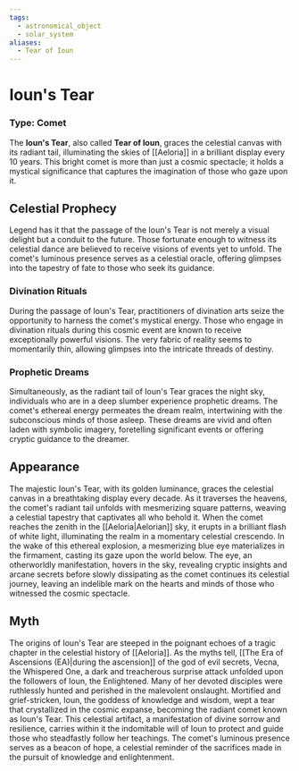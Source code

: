 ```yaml
---
tags:
  - astronomical_object
  - solar_system
aliases:
  - Tear of Ioun
---
```


# Ioun's Tear

### Type: Comet

The **Ioun's Tear**, also called **Tear of Ioun**, graces the celestial canvas with its radiant tail, illuminating the skies of [[Aeloria]] in a brilliant display every 10 years. This bright comet is more than just a cosmic spectacle; it holds a mystical significance that captures the imagination of those who gaze upon it.

## Celestial Prophecy

Legend has it that the passage of the Ioun's Tear is not merely a visual delight but a conduit to the future. Those fortunate enough to witness its celestial dance are believed to receive visions of events yet to unfold. The comet's luminous presence serves as a celestial oracle, offering glimpses into the tapestry of fate to those who seek its guidance.

### Divination Rituals

During the passage of Ioun's Tear, practitioners of divination arts seize the opportunity to harness the comet's mystical energy. Those who engage in divination rituals during this cosmic event are known to receive exceptionally powerful visions. The very fabric of reality seems to momentarily thin, allowing glimpses into the intricate threads of destiny.

### Prophetic Dreams

Simultaneously, as the radiant tail of Ioun's Tear graces the night sky, individuals who are in a deep slumber experience prophetic dreams. The comet's ethereal energy permeates the dream realm, intertwining with the subconscious minds of those asleep. These dreams are vivid and often laden with symbolic imagery, foretelling significant events or offering cryptic guidance to the dreamer.

## Appearance

The majestic Ioun's Tear, with its golden luminance, graces the celestial canvas in a breathtaking display every decade. As it traverses the heavens, the comet's radiant tail unfolds with mesmerizing square patterns, weaving a celestial tapestry that captivates all who behold it. When the comet reaches the zenith in the [[Aeloria|Aelorian]] sky, it erupts in a brilliant flash of white light, illuminating the realm in a momentary celestial crescendo. In the wake of this ethereal explosion, a mesmerizing blue eye materializes in the firmament, casting its gaze upon the world below. The eye, an otherworldly manifestation, hovers in the sky, revealing cryptic insights and arcane secrets before slowly dissipating as the comet continues its celestial journey, leaving an indelible mark on the hearts and minds of those who witnessed the cosmic spectacle.

## Myth

The origins of Ioun's Tear are steeped in the poignant echoes of a tragic chapter in the celestial history of [[Aeloria]]. As the myths tell, [[The Era of Ascensions (EA)|during the ascension]] of the god of evil secrets, Vecna, the Whispered One, a dark and treacherous surprise attack unfolded upon the followers of Ioun, the Enlightened. Many of her devoted disciples were ruthlessly hunted and perished in the malevolent onslaught. Mortified and grief-stricken, Ioun, the goddess of knowledge and wisdom, wept a tear that crystallized in the cosmic expanse, becoming the radiant comet known as Ioun's Tear. This celestial artifact, a manifestation of divine sorrow and resilience, carries within it the indomitable will of Ioun to protect and guide those who steadfastly follow her teachings. The comet's luminous presence serves as a beacon of hope, a celestial reminder of the sacrifices made in the pursuit of knowledge and enlightenment.